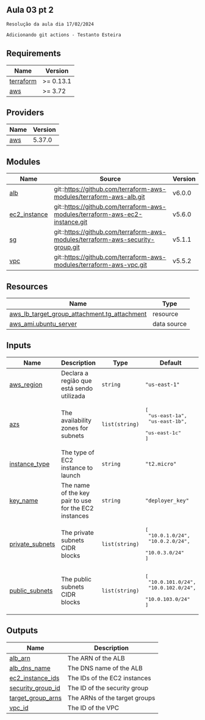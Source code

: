 ## Aula 03 pt 2

```
Resolução da aula dia 17/02/2024

Adicionando git actions - Testanto Esteira
```

## Requirements

| Name | Version |
|------|---------|
| <a name="requirement_terraform"></a> [terraform](#requirement\_terraform) | >= 0.13.1 |
| <a name="requirement_aws"></a> [aws](#requirement\_aws) | >= 3.72 |

## Providers

| Name | Version |
|------|---------|
| <a name="provider_aws"></a> [aws](#provider\_aws) | 5.37.0 |

## Modules

| Name | Source | Version |
|------|--------|---------|
| <a name="module_alb"></a> [alb](#module\_alb) | git::https://github.com/terraform-aws-modules/terraform-aws-alb.git | v6.0.0 |
| <a name="module_ec2_instance"></a> [ec2\_instance](#module\_ec2\_instance) | git::https://github.com/terraform-aws-modules/terraform-aws-ec2-instance.git | v5.6.0 |
| <a name="module_sg"></a> [sg](#module\_sg) | git::https://github.com/terraform-aws-modules/terraform-aws-security-group.git | v5.1.1 |
| <a name="module_vpc"></a> [vpc](#module\_vpc) | git::https://github.com/terraform-aws-modules/terraform-aws-vpc.git | v5.5.2 |

## Resources

| Name | Type |
|------|------|
| [aws_lb_target_group_attachment.tg_attachment](https://registry.terraform.io/providers/hashicorp/aws/latest/docs/resources/lb_target_group_attachment) | resource |
| [aws_ami.ubuntu_server](https://registry.terraform.io/providers/hashicorp/aws/latest/docs/data-sources/ami) | data source |

## Inputs

| Name | Description | Type | Default | Required |
|------|-------------|------|---------|:--------:|
| <a name="input_aws_region"></a> [aws\_region](#input\_aws\_region) | Declara a região que está sendo utilizada | `string` | `"us-east-1"` | no |
| <a name="input_azs"></a> [azs](#input\_azs) | The availability zones for subnets | `list(string)` | <pre>[<br>  "us-east-1a",<br>  "us-east-1b",<br>  "us-east-1c"<br>]</pre> | no |
| <a name="input_instance_type"></a> [instance\_type](#input\_instance\_type) | The type of EC2 instance to launch | `string` | `"t2.micro"` | no |
| <a name="input_key_name"></a> [key\_name](#input\_key\_name) | The name of the key pair to use for the EC2 instances | `string` | `"deployer_key"` | no |
| <a name="input_private_subnets"></a> [private\_subnets](#input\_private\_subnets) | The private subnets CIDR blocks | `list(string)` | <pre>[<br>  "10.0.1.0/24",<br>  "10.0.2.0/24",<br>  "10.0.3.0/24"<br>]</pre> | no |
| <a name="input_public_subnets"></a> [public\_subnets](#input\_public\_subnets) | The public subnets CIDR blocks | `list(string)` | <pre>[<br>  "10.0.101.0/24",<br>  "10.0.102.0/24",<br>  "10.0.103.0/24"<br>]</pre> | no |

## Outputs

| Name | Description |
|------|-------------|
| <a name="output_alb_arn"></a> [alb\_arn](#output\_alb\_arn) | The ARN of the ALB |
| <a name="output_alb_dns_name"></a> [alb\_dns\_name](#output\_alb\_dns\_name) | The DNS name of the ALB |
| <a name="output_ec2_instance_ids"></a> [ec2\_instance\_ids](#output\_ec2\_instance\_ids) | The IDs of the EC2 instances |
| <a name="output_security_group_id"></a> [security\_group\_id](#output\_security\_group\_id) | The ID of the security group |
| <a name="output_target_group_arns"></a> [target\_group\_arns](#output\_target\_group\_arns) | The ARNs of the target groups |
| <a name="output_vpc_id"></a> [vpc\_id](#output\_vpc\_id) | The ID of the VPC |
